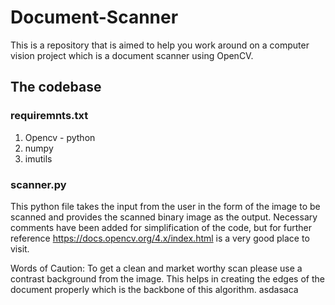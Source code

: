 # Document-Scanner
This is a repository that is aimed to help you work around on a computer vision project which is a document scanner using OpenCV.

## The codebase

### requiremnts.txt
1.  Opencv - python
2.  numpy
3.  imutils

### scanner.py
This python file takes the input from the user in the form of the image to be scanned and provides the scanned binary image as the output.
Necessary comments have been added for simplification of the code, but for further reference https://docs.opencv.org/4.x/index.html is a very good place to visit.

Words of Caution: To get a clean and market worthy scan please use a contrast background from the image. This helps in creating the edges of the document properly which is the backbone of this algorithm.
asdasaca
